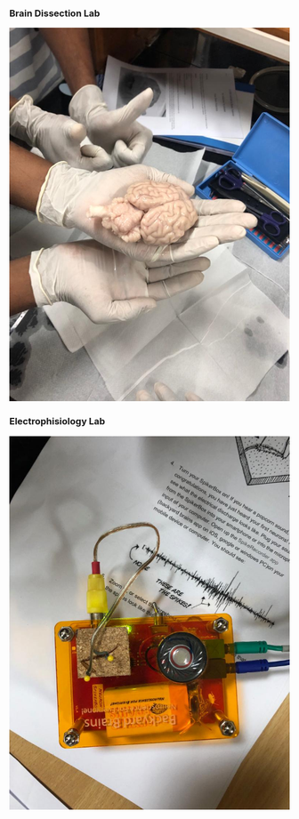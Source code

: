 ### Brain Dissection Lab
![Brain](https://github.com/nsidn98/Machine-Intelligence-and-Brain-Research-ID7123/blob/master/Electrophisiology%20Lab/brain.jpeg)

### Electrophisiology Lab
![circuit](https://github.com/nsidn98/Machine-Intelligence-and-Brain-Research-ID7123/blob/master/Electrophisiology%20Lab/circuit.jpeg)
